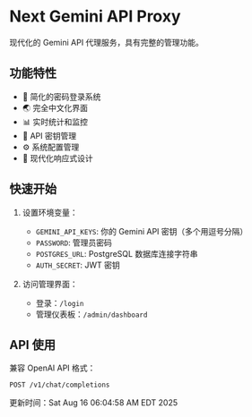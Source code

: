 # Next Gemini API Proxy

现代化的 Gemini API 代理服务，具有完整的管理功能。

## 功能特性

- 🔐 简化的密码登录系统
- 🌏 完全中文化界面
- 📊 实时统计和监控
- 🔑 API 密钥管理
- ⚙️ 系统配置管理
- 🎨 现代化响应式设计

## 快速开始

1. 设置环境变量：
   - `GEMINI_API_KEYS`: 你的 Gemini API 密钥（多个用逗号分隔）
   - `PASSWORD`: 管理员密码
   - `POSTGRES_URL`: PostgreSQL 数据库连接字符串
   - `AUTH_SECRET`: JWT 密钥

2. 访问管理界面：
   - 登录：`/login`
   - 管理仪表板：`/admin/dashboard`

## API 使用

兼容 OpenAI API 格式：

```
POST /v1/chat/completions
```

更新时间：Sat Aug 16 06:04:58 AM EDT 2025

